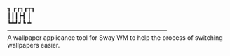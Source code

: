 ┓ ┏┏┓┏┳┓  
┃┃┃┣┫ ┃  
┗┻┛┛┗ ┻  
——————————————————————————  
A wallpaper applicance tool for Sway WM
to help the process of switching wallpapers easier.
